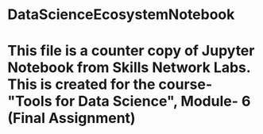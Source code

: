 # DataScienceEcosystemNotebook
# This file is a counter copy of Jupyter Notebook from Skills Network Labs. This is created for the course- "Tools for Data Science", Module- 6 (Final Assignment)
